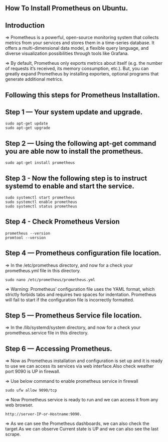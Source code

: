 ## How To Install Prometheus on Ubuntu.

## Introduction

=> Prometheus is a powerful, open-source monitoring system that collects metrics from your services and stores them in a time-series database. It offers a multi-dimensional data model, a flexible query language, and diverse visualization possibilities through tools like Grafana.

=> By default, Prometheus only exports metrics about itself (e.g. the number of requests it’s received, its memory consumption, etc.). But, you can greatly expand Prometheus by installing exporters, optional programs that generate additional metrics.

## Following this steps for Prometheus Installation.

## Step 1 — Your system update and upgrade.

    sudo apt-get update
    sudo apt-get upgrade

## Step 2 — Using the following apt-get command you are able now to install the prometheus.

    sudo apt-get install prometheus

## Step 3 -  Now the following step is to instruct systemd to enable and start the service.

    sudo systemctl start prometheus
    sudo systemctl enable prometheus
    sudo systemctl status prometheus

## Step 4 - Check Prometheus Version

    prometheus --version
    promtool --version

## Step 4 — Prometheus configuration file location.

=> In the /etc/prometheus directory, and now for a check your prometheus.yml file in this directory.

    sudo nano /etc/prometheus/prometheus.yml

=> Warning: Prometheus’ configuration file uses the YAML format, which strictly forbids tabs and requires two spaces for indentation. Prometheus will fail to start if the configuration file is incorrectly formatted.

## Step 5 — Prometheus Service file location.

=> In the /lib/systemd/system directory, and now for a check your prometheus.service file in this directory.

## Step 6 — Accessing Prometheus.

=> Now as Prometheus installation and configuration is set up and it is ready to use we can access  its services via web interface.Also check weather port 9090 is UP in firewall.

=> Use below command to enable prometheus service in firewall

    sudo ufw allow 9090/tcp

=> Now Prometheus service is ready to run and we can access it from any web browser.

    http://server-IP-or-Hostname:9090.

<!-- ![prometheus](./prometheus.png) -->

=> As we can see the Prometheus dashboards, we can also check the target.As we can observe Current state is UP and we can also see the last scrape.

